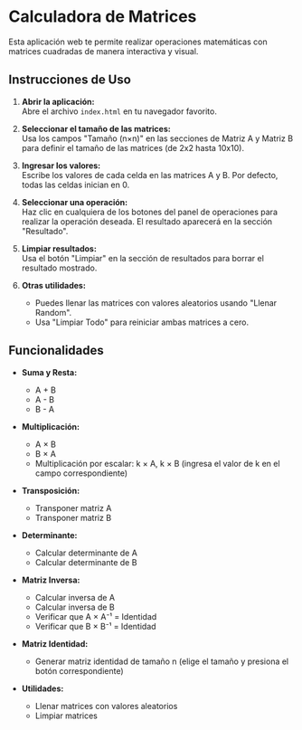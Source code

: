 # Calculadora de Matrices

Esta aplicación web te permite realizar operaciones matemáticas con matrices cuadradas de manera interactiva y visual.

## Instrucciones de Uso

1. **Abrir la aplicación:**  
   Abre el archivo `index.html` en tu navegador favorito.

2. **Seleccionar el tamaño de las matrices:**  
   Usa los campos "Tamaño (n×n)" en las secciones de Matriz A y Matriz B para definir el tamaño de las matrices (de 2x2 hasta 10x10).

3. **Ingresar los valores:**  
   Escribe los valores de cada celda en las matrices A y B. Por defecto, todas las celdas inician en 0.

4. **Seleccionar una operación:**  
   Haz clic en cualquiera de los botones del panel de operaciones para realizar la operación deseada. El resultado aparecerá en la sección "Resultado".

5. **Limpiar resultados:**  
   Usa el botón "Limpiar" en la sección de resultados para borrar el resultado mostrado.

6. **Otras utilidades:**  
   - Puedes llenar las matrices con valores aleatorios usando "Llenar Random".
   - Usa "Limpiar Todo" para reiniciar ambas matrices a cero.

## Funcionalidades

- **Suma y Resta:**  
  - A + B  
  - A - B  
  - B - A

- **Multiplicación:**  
  - A × B
  - B × A
  - Multiplicación por escalar: k × A, k × B (ingresa el valor de k en el campo correspondiente)

- **Transposición:**  
  - Transponer matriz A  
  - Transponer matriz B

- **Determinante:**  
  - Calcular determinante de A  
  - Calcular determinante de B

- **Matriz Inversa:**  
  - Calcular inversa de A  
  - Calcular inversa de B  
  - Verificar que A × A⁻¹ = Identidad
  - Verificar que B × B⁻¹ = Identidad

- **Matriz Identidad:**  
  - Generar matriz identidad de tamaño n (elige el tamaño y presiona el botón correspondiente)

- **Utilidades:**  
  - Llenar matrices con valores aleatorios  
  - Limpiar matrices
